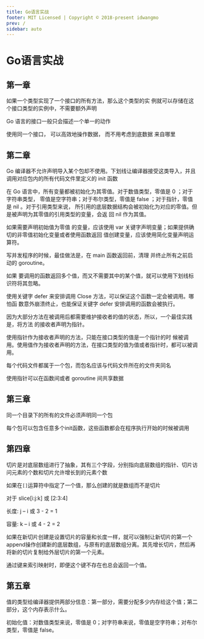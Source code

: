 ```yaml
---
title: Go语言实战
footer: MIT Licensed | Copyright © 2018-present idwangmo
prev: /
sidebar: auto
---
```


# Go语言实战

## 第一章

如果一个类型实现了一个接口的所有方法，那么这个类型的实 例就可以存储在这个接口类型的实例中，不需要额外声明

Go 语言的接口一般只会描述一个单一的动作

使用同一个接口， 可以高效地操作数据， 而不用考虑到底数据 来自哪里

## 第二章

Go 编译器不允许声明导入某个包却不使用。下划线让编译器接受这类导入，并且 调用对应包内的所有代码文件里定义的 init 函数

在 Go 语言中，所有变量都被初始化为其零值。对于数值类型，零值是 0 ；对于字符串类型， 零值是空字符串；对于布尔类型，零值是 false ；对于指针，零值是 nil 。对于引用类型来说， 所引用的底层数据结构会被初始化为对应的零值。但是被声明为其零值的引用类型的变量，会返 回 nil 作为其值。

如果需要声明初始值为零值 的变量，应该使用 var 关键字声明变量；如果提供确切的非零值初始化变量或者使用函数返回 值创建变量，应该使用简化变量声明运算符。

写并发程序的时候，最佳做法是，在 main 函数返回前，清理 并终止所有之前启动的 goroutine。

如果 要调用的函数返回多个值，而又不需要其中的某个值，就可以使用下划线标识符将其忽略。

使用关键字 defer 来安排调用 Close 方法，可以保证这个函数一定会被调用。哪怕函 数意外崩溃终止，也能保证关键字 defer 安排调用的函数会被执行。

因为大部分方法在被调用后都需要维护接收者的值的状态，所以，一个最佳实践是，将方法 的接收者声明为指针。

使用指针作为接收者声明的方法，只能在接口类型的值是一个指针的时 候被调用。使用值作为接收者声明的方法，在接口类型的值为值或者指针时，都可以被调用。

每个代码文件都属于一个包，而包名应该与代码文件所在的文件夹同名

使用指针可以在函数间或者 goroutine 间共享数据

## 第三章

同一个目录下的所有的文件必须声明同一个包

每个包可以包含任意多个init函数，这些函数都会在程序执行开始的时候被调用

## 第四章

切片是对底层数组进行了抽象，其有三个字段，分别指向底层数组的指针、切片访问元素的个数和切片允许增长到的元素个数

如果在`[]`运算符中指定了一个值，那么创建的就是数组而不是切片

对于 slice[i:j:k] 或 [2:3:4]

长度: j – i 或 3 - 2 = 1

容量: k – i 或 4 - 2 = 2

如果在新切片创建是设置切片的容量和长度一样，就可以强制让新切片的第一个append操作创建新的底层数组，与原有的底层数组分离。其先增长切片，然后再将新的切片复制给外层切片的第一个元素。

通过键来索引映射时，即便这个键不存在也总会返回一个值。

## 第五章

值的类型给编译器提供两部分信息：第一部分，需要分配多少内存给这个值；第二部分，这个内存表示什么。

初始化值：对数值类型来说，零值是 0；对字符串来说，零值是空字符串；对布尔类型，零值是 false。
